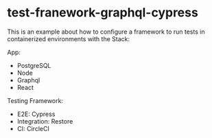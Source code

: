 # test-franework-graphql-cypress


This is an example about how to configure a framework to run tests in containerized environments with the Stack:

App:
- PostgreSQL
- Node
- Graphql
- React

Testing Framework:
- E2E: Cypress
- Integration: Restore
- CI: CircleCI
